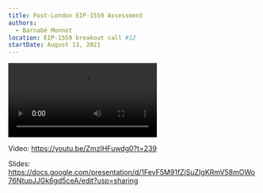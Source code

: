 ```yaml
---
title: Post-London EIP-1559 Assessment
authors:
  - Barnabé Monnot
location: EIP-1559 breakout call #12
startDate: August 13, 2021
---
```


<video src="https://youtu.be/ZmzIHFuwdg0?t=239"></video>

Video: <https://youtu.be/ZmzIHFuwdg0?t=239>

Slides: <https://docs.google.com/presentation/d/1FeyF5M91fZjSuZIgKRmV58mOWo76NtupJJGk6gd5ceA/edit?usp=sharing>
